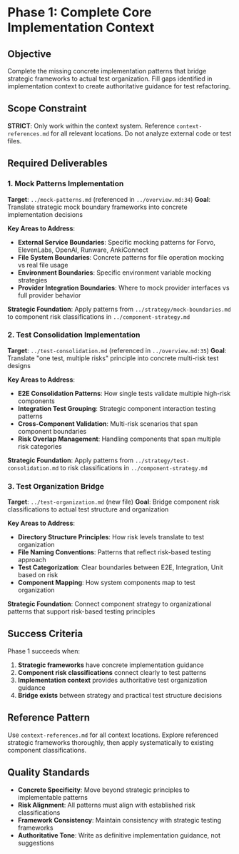 # Phase 1: Complete Core Implementation Context

## Objective
Complete the missing concrete implementation patterns that bridge strategic frameworks to actual test organization. Fill gaps identified in implementation context to create authoritative guidance for test refactoring.

## Scope Constraint
**STRICT**: Only work within the context system. Reference `context-references.md` for all relevant locations. Do not analyze external code or test files.

## Required Deliverables

### 1. Mock Patterns Implementation
**Target**: `../mock-patterns.md` (referenced in `../overview.md:34`)
**Goal**: Translate strategic mock boundary frameworks into concrete implementation decisions

**Key Areas to Address**:
- **External Service Boundaries**: Specific mocking patterns for Forvo, ElevenLabs, OpenAI, Runware, AnkiConnect
- **File System Boundaries**: Concrete patterns for file operation mocking vs real file usage
- **Environment Boundaries**: Specific environment variable mocking strategies
- **Provider Integration Boundaries**: Where to mock provider interfaces vs full provider behavior

**Strategic Foundation**: Apply patterns from `../strategy/mock-boundaries.md` to component risk classifications in `../component-strategy.md`

### 2. Test Consolidation Implementation
**Target**: `../test-consolidation.md` (referenced in `../overview.md:35`)
**Goal**: Translate "one test, multiple risks" principle into concrete multi-risk test designs

**Key Areas to Address**:
- **E2E Consolidation Patterns**: How single tests validate multiple high-risk components
- **Integration Test Grouping**: Strategic component interaction testing patterns
- **Cross-Component Validation**: Multi-risk scenarios that span component boundaries
- **Risk Overlap Management**: Handling components that span multiple risk categories

**Strategic Foundation**: Apply patterns from `../strategy/test-consolidation.md` to risk classifications in `../component-strategy.md`

### 3. Test Organization Bridge
**Target**: `../test-organization.md` (new file)
**Goal**: Bridge component risk classifications to actual test structure and organization

**Key Areas to Address**:
- **Directory Structure Principles**: How risk levels translate to test organization
- **File Naming Conventions**: Patterns that reflect risk-based testing approach
- **Test Categorization**: Clear boundaries between E2E, Integration, Unit based on risk
- **Component Mapping**: How system components map to test organization

**Strategic Foundation**: Connect component strategy to organizational patterns that support risk-based testing principles

## Success Criteria
Phase 1 succeeds when:
1. **Strategic frameworks** have concrete implementation guidance
2. **Component risk classifications** connect clearly to test patterns
3. **Implementation context** provides authoritative test organization guidance
4. **Bridge exists** between strategy and practical test structure decisions

## Reference Pattern
Use `context-references.md` for all context locations. Explore referenced strategic frameworks thoroughly, then apply systematically to existing component classifications.

## Quality Standards
- **Concrete Specificity**: Move beyond strategic principles to implementable patterns
- **Risk Alignment**: All patterns must align with established risk classifications
- **Framework Consistency**: Maintain consistency with strategic testing frameworks
- **Authoritative Tone**: Write as definitive implementation guidance, not suggestions
